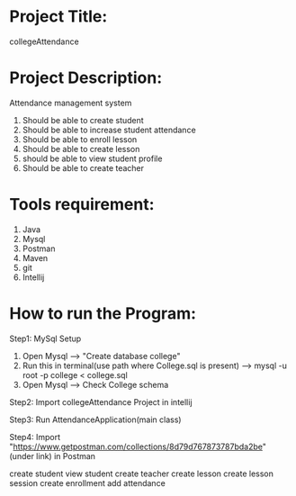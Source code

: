 # Project Title:
collegeAttendance
# Project Description:
Attendance management system
1. Should be able to create student
2. Should be able to increase student attendance
3. Should be able to enroll lesson
4. Should be able to create lesson
5. should be able to view student profile
6. Should be able to create teacher
# Tools requirement:
1. Java 
2. Mysql
3. Postman
4. Maven
5. git
6. Intellij
# How to run the Program:
Step1: MySql Setup
1. Open Mysql
--> "Create database college"
2. Run this in terminal(use path where College.sql is present)
--> mysql -u root -p college < college.sql
3. Open Mysql
--> Check College schema

Step2: Import collegeAttendance Project in intellij

Step3: Run AttendanceApplication(main class)

Step4: Import "https://www.getpostman.com/collections/8d79d767873787bda2be" (under link) in Postman

create student
view student
create teacher
create lesson
create lesson session
create enrollment
add attendance






